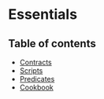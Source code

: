 # Essentials

## Table of contents

- [Contracts](./contracts/index.md)
- [Scripts](./scripts/index.md)
- [Predicates](./predicates/index.md)
- [Cookbook](./cookbook/index.md)